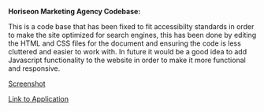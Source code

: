 **Horiseon Marketing Agency Codebase:**

This is a code base that has been fixed to fit accessibilty standards in order to make the site optimized for search engines, this has been done by editing the HTML and CSS files for the document and ensuring the code is less cluttered and easier to work with. 
In future it would be a good idea to add Javascript functionality to the website in order to make it more functional and responsive.

[Screenshot](assets/Screenshot/Horiseon-full-site-screen-shot-ideal.png)

[Link to Application](https://wormlippedstrombie.github.io/Horiseon/)
